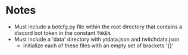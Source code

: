 # Notes
- Must include a botcfg.py file within the root directory that contains a discord bot token in the constant `TOKEN`.
- Must include a 'data' directory with ytdata.json and twitchdata.json
  - initialize each of these files with an empty set of brackets '{}'
